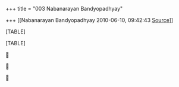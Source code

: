 +++
title = "003 Nabanarayan Bandyopadhyay"

+++
[[Nabanarayan Bandyopadhyay	2010-06-10, 09:42:43 [Source](https://groups.google.com/g/bvparishat/c/E5gFS_fyngI)]]



[TABLE]

[TABLE]







